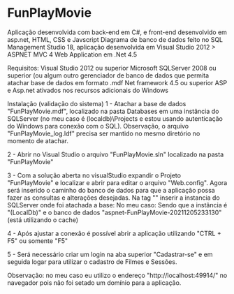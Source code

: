 # FunPlayMovie
Aplicação desenvolvida com back-end em C#, e front-end desenvolvido em asp.net, HTML, CSS e Javscript
Diagrama de banco de dados feito no SQL Management Studio 18, aplicação desenvolvida em Visual Studio 2012 > ASPNET MVC 4 Web Application em .Net 4.5

Requisitos:
Visual Studio 2012 ou superior
Microsoft SQLServer 2008 ou superior (ou algum outro gerenciador de banco de dados que permita atachar base de dados em formato .mdf
Net framework 4.5 ou superior
ASP e Asp.net ativados nos recursos adicionais do Windows

Instalação (validação do sistema)
1 - Atachar a base de dados "FunPlayMovie.mdf", localizado na pasta Databases em uma instância do SQLServer (no meu caso é (localdb)\Projects e estou usando autenticação do Windows para conexão com o SQL). Observação, o arquivo "FunPlayMovie_log.ldf" precisa ser mantido no mesmo diretório no momento de atachar. 

2 - Abrir no Visual Studio o arquivo "FunPlayMovie.sln" localizado na pasta "FunPlayMovie"

3 - Com a solução aberta no visualStudio expandir o Projeto "FunPlayMovie" e localizar e abrir para editar o arquivo "Web.config". Agora será inserido o caminho do banco de dados para que a aplicação possa fazer as consultas e alterações desejadas.
Na tag "<connectionString>" inserir a instancia do SQLServer onde foi atachada a base:
<connectionString><add name="DefaultConnection" connectionString="data source=Caminho Sua Instância; initial catalog=Nome do banco de dados;Integrated Security=True" providerName="System.Data.SqlClient" /></connectionString>
No meu caso: <add name="DefaultConnection" connectionString="Data Source=(LocalDb)\v11.0;Initial Catalog=aspnet-FunPlayMovie-20211205233130;Integrated Security=SSPI;AttachDBFilename=|DataDirectory|\aspnet-FunPlayMovie-20211205233130.mdf" providerName="System.Data.SqlClient" />
Sendo que a instância é "(LocalDb)\" e o banco de dados "aspnet-FunPlayMovie-20211205233130" (está utilizando o cache)
  
4 - Após ajustar a conexão é possível abrir a aplicação utilizando "CTRL + F5" ou somente "F5"
  
5 - Será necessário criar um login na aba superior "Cadastrar-se" e em seguida logar para utilizar o cadastro de Filmes e Sessões.
  
Observação: no meu caso eu utilizo o endereço "http://localhost:49914/" no navegador pois não foi setado um domínio para a aplicação.  
  
  
  
